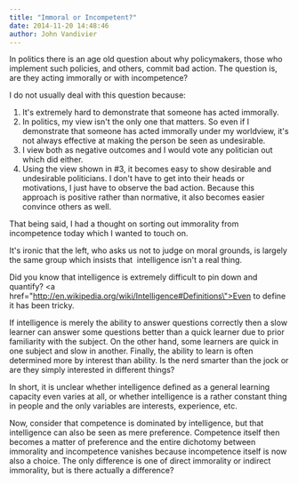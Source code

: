 ```yaml
---
title: "Immoral or Incompetent?"
date: 2014-11-20 14:48:46
author: John Vandivier
---
```




In politics there is an age old question about why policymakers, those who implement such policies, and others, commit bad action. The question is, are they acting immorally or with incompetence?

I do not usually deal with this question because:
<ol>
	<li>It's extremely hard to demonstrate that someone has acted immorally.</li>
	<li>In politics, my view isn't the only one that matters. So even if I demonstrate that someone has acted immorally under my worldview, it's not always effective at making the person be seen as undesirable.</li>
	<li>I view both as negative outcomes and I would vote any politician out which did either.</li>
	<li>Using the view shown in #3, it becomes easy to show desirable and undesirable politicians. I don't have to get into their heads or motivations, I just have to observe the bad action. Because this approach is positive rather than normative, it also becomes easier convince others as well.</li>
</ol>
That being said, I had a thought on sorting out immorality from incompetence today which I wanted to touch on.

It's ironic that the left, who asks us not to judge on moral grounds, is largely the same group which insists that  intelligence isn't a real thing.

Did you know that intelligence is extremely difficult to pin down and quantify? <a href=\"http://en.wikipedia.org/wiki/Intelligence#Definitions\">Even to define it has been tricky</a>.

If intelligence is merely the ability to answer questions correctly then a slow learner can answer some questions better than a quick learner due to prior familiarity with the subject. On the other hand, some learners are quick in one subject and slow in another. Finally, the ability to learn is often determined more by interest than ability. Is the nerd smarter than the jock or are they simply interested in different things?

In short, it is unclear whether intelligence defined as a general learning capacity even varies at all, or whether intelligence is a rather constant thing in people and the only variables are interests, experience, etc.

Now, consider that competence is dominated by intelligence, but that intelligence can also be seen as mere preference. Competence itself then becomes a matter of preference and the entire dichotomy between immorality and incompetence vanishes because incompetence itself is now also a choice. The only difference is one of direct immorality or indirect immorality, but is there actually a difference?